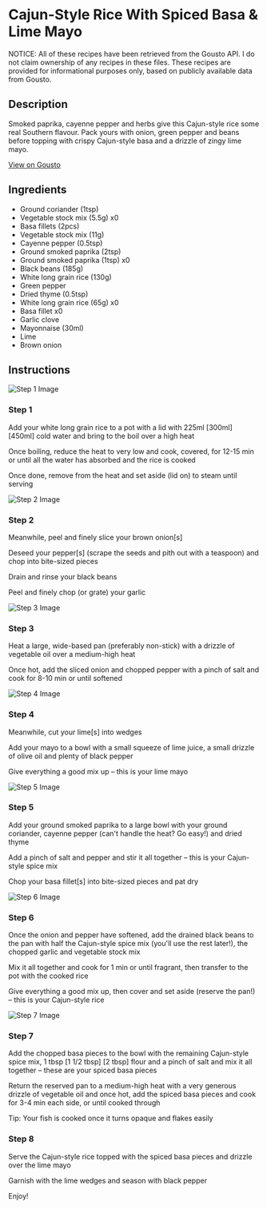 # Cajun-Style Rice With Spiced Basa & Lime Mayo

NOTICE: All of these recipes have been retrieved from the Gousto API. I do not claim ownership of any recipes in these files. These recipes are provided for informational purposes only, based on publicly available data from Gousto.

## Description

Smoked paprika, cayenne pepper and herbs give this Cajun-style rice some real Southern flavour. Pack yours with onion, green pepper and beans before topping with crispy Cajun-style basa and a drizzle of zingy lime mayo.

[View on Gousto](https://www.gousto.co.uk/recipes/cookbook/cajun-style-rice-with-spiced-basa-lime-mayo)

## Ingredients

- Ground coriander (1tsp)
- Vegetable stock mix (5.5g) x0
- Basa fillets (2pcs)
- Vegetable stock mix (11g)
- Cayenne pepper (0.5tsp)
- Ground smoked paprika (2tsp)
- Ground smoked paprika (1tsp) x0
- Black beans (185g)
- White long grain rice (130g)
- Green pepper
- Dried thyme (0.5tsp)
- White long grain rice (65g) x0
- Basa fillet x0
- Garlic clove
- Mayonnaise (30ml)
- Lime
- Brown onion

## Instructions

![Step 1 Image](https://production-media.gousto.co.uk/cms/recipe-step-image/step-1-copy-1681919057381-x200.jpg)

### Step 1

Add your white long grain rice to a pot with a lid with 225ml<span class="text-purple"> [300ml]<span class="text-danger"> </span>[450ml] </span>cold water and bring to the boil over a high heat

Once boiling, reduce the heat to very low and cook, covered, for 12-15 min or until all the water has absorbed and the rice is cooked

Once done, remove from the heat and set aside (lid on) to steam until serving

![Step 2 Image](https://production-media.gousto.co.uk/cms/recipe-step-image/step-2-copy-1681919063078-x200.jpg)

### Step 2

Meanwhile, peel and finely slice your brown onion[s]

Deseed your pepper[s]<span class="text-danger"> </span>(scrape the seeds and pith out with a teaspoon) and chop into bite-sized pieces

Drain and rinse your black beans

Peel and finely chop (or grate) your garlic

![Step 3 Image](https://production-media.gousto.co.uk/cms/recipe-step-image/step-3-copy-1681919067222-x200.jpg)

### Step 3

Heat a large, wide-based pan (preferably non-stick) with a drizzle of vegetable oil over a medium-high heat

Once hot, add the sliced onion and chopped pepper with a pinch of salt and cook for 8-10 min or until softened

![Step 4 Image](https://production-media.gousto.co.uk/cms/recipe-step-image/step-4-copy-1681919071709-x200.jpg)

### Step 4

Meanwhile, cut your lime[s] into wedges

Add your mayo to a bowl with a small squeeze of lime juice, a small drizzle of olive oil and plenty of black pepper

Give everything a good mix up – this is your lime mayo

![Step 5 Image](https://production-media.gousto.co.uk/cms/recipe-step-image/step-5-copy-1681919076979-x200.jpg)

### Step 5

Add your ground smoked paprika to a large bowl with your ground coriander, cayenne pepper (can't handle the heat? Go easy!) and dried thyme

Add a pinch of salt and pepper and stir it all together – this is your Cajun-style spice mix

Chop your basa fillet[s] into bite-sized pieces and pat dry

![Step 6 Image](https://production-media.gousto.co.uk/cms/recipe-step-image/step-6-copy-1681919081237-x200.jpg)

### Step 6

Once the onion and pepper have softened, add the drained black beans to the pan with half the Cajun-style spice mix (you'll use the rest later!), the chopped garlic and vegetable stock mix

Mix it all together and cook for 1 min or until fragrant, then transfer to the pot with the cooked rice

Give everything a good mix up, then cover and set aside (reserve the pan!) – this is your Cajun-style rice

![Step 7 Image](https://production-media.gousto.co.uk/cms/recipe-step-image/step-7-copy-1681919088765-x200.jpg)

### Step 7

Add the chopped basa pieces to the bowl with the remaining Cajun-style spice mix, 1 tbsp <span class="text-purple">[1 1/2 tbsp]</span> <span class="text-danger">[2 tbsp] </span>flour and a pinch of salt and mix it all together – these are your spiced basa pieces

Return the reserved pan to a medium-high heat with a very generous drizzle of vegetable oil and once hot, add the spiced basa pieces and cook for 3-4 min each side, or until cooked through

Tip: Your fish is cooked once it turns opaque and flakes easily

### Step 8

Serve the Cajun-style rice  topped with the spiced basa pieces and drizzle over the lime mayo

Garnish with the lime wedges and season with black pepper

Enjoy!

